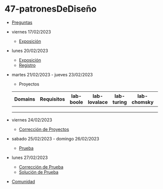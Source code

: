 # 47-patronesDeDiseño

- [Preguntas](https://escuela.it/cursos/curso-recurrencia-desarrollo-software/clase/patron)
- viernes 17/02/2023
  - [Exposición](https://escuela.it/cursos/curso-recurrencia-desarrollo-software/clase/patron)
- lunes 20/02/2023
  - [Exposición](https://escuela.it/cursos/curso-recurrencia-desarrollo-software/clase/patron)
  - [Registro](https://forms.gle/pA2QvsW32P4KtTD77)
- martes 21/02/2023 - jueves 23/02/2023
  - Proyectos
  
  |Domains|Requisitos|lab-boole|lab-lovalace|lab-turing|lab-chomsky|lab-bernersLee|
  |-------|----------|---------|------------|----------|-----------|--------------|
  |       |          |         |            |          |           |              |
  |       |          |         |            |          |           |              |
  |       |          |         |            |          |           |              |
- viernes 24/02/2023
  - [Corrección de Proyectos](https://escuela.it/cursos/curso-recurrencia-desarrollo-software/clase/patron)
- sabado 25/02/2023 - domingo 26/02/2023
  - [Prueba](https://forms.gle/hB9UJoN2PYiexctH8)
- lunes 27/02/2023
  - [Corrección de Prueba](https://escuela.it/cursos/curso-recurrencia-desarrollo-software/clase/patron)
  - [Solución de Prueba](https://docs.google.com/spreadsheets/d/1Uwtqa5VdD5wK2X7eLgkS6_th16aPnsW8pa5Ft2TyLPo/edit#gid=0)
- [Comunidad](https://escuela.it/)

